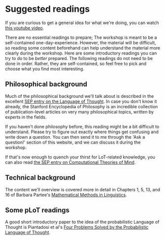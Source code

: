 # Suggested readings

If you are curious to get a general idea for what we're doing, you can watch [this youtube video](https://www.youtube.com/watch?v=239aVfgJ-0E). 

There are no essential readings to prepare; The workshop is meant to be a self-contained one-day-experience. However, the material will be difficult, so reading some content beforehand can help understand the material more clearly during the workshop. Here are some introductory readings you can try to do to be _better_ prepared. The following readings do not need to be done in order. Rather, they are self-contained, so feel free to pick and choose what you find most interesting.

## Philosophical background

Much of the philosophical background we'll talk about is described in the excellent [SEP entry on the Language of Thought](https://plato.stanford.edu/entries/language-thought/). In case you don't know it already, the Stanford Encyclopedia of Philosophy is an incredible collection of publication-level articles on very many philosophical topics, written by experts in the fields.

If you haven't done philosophy before, this reading might be a bit difficult to understand. Please try to figure out exactly where things get confusing and write down a question. You can then send it to me through the 'Ask a question!' section of this website, and we can discuss it during the workshop.

If that's now enough to quench your thirst for LoT-related knowledge, you can also read [the SEP entry on Computational Theories of Mind](https://plato.stanford.edu/entries/computational-mind/).

## Technical background

The content we'll overview is covered more in detail in Chapters 1, 5, 13, and 16 of Barbara Partee's [Mathematical Methods in Linguistics](https://www.researchgate.net/publication/230876377_Mathematical_Methods_in_Linguistics). 

## Some pLoT readings

A good short introductory paper to the idea of the probabilistic Language of Thought is Piantadosi et al's [Four Problems Solved by the Probabilistic Language of Thought](https://journals.sagepub.com/doi/10.1177/0963721415609581). 